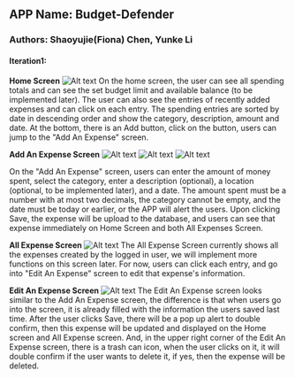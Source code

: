 ##   APP Name: Budget-Defender
###    Authors: Shaoyujie(Fiona) Chen, Yunke Li

####    Iteration1:
**Home Screen**
![Alt text](image-1.png)
On the home screen, the user can see all spending totals and can see the set budget limit and available balance (to be implemented later). The user can also see the entries of recently added expenses and can click on each entry. The spending entries are sorted by date in descending order and show the category, description, amount and date. At the bottom, there is an Add button, click on the button, users can jump to the "Add An Expense" screen.

**Add An Expense Screen**
![Alt text](image-2.png)
![Alt text](image-3.png)
![Alt text](image-4.png)

On the "Add An Expense" screen, users can enter the amount of money spent, select the category, enter a description (optional), a location (optional, to be implemented later), and a date. The amount spent must be a number with at most two decimals, the category cannot be empty, and the date must be today or earlier, or the APP will alert the users. Upon clicking Save, the expense will be upload to the database, and users can see that expense immediately on Home Screen and both All Expenses Screen.

**All Expense Screen**
![Alt text](image-5.png)
The All Expense Screen currently shows all the expenses created by the logged in user, we will implement more functions on this screen later. For now, users can click each entry, and go into "Edit An Expense" screen to edit that expense's information.

**Edit An Expense Screen**
![Alt text](image-6.png)
The Edit An Expense screen looks similar to the Add An Expense screen, the difference is that when users go into the screen, it is already filled with the information the users saved last time. After the user clicks Save, there will be a pop up alert to double confirm, then this expense will be updated and displayed on the Home screen and All Expense screen. And, in the upper right corner of the Edit An Expense screen, there is a trash can icon, when the user clicks on it, it will double confirm if the user wants to delete it, if yes, then the expense will be deleted.